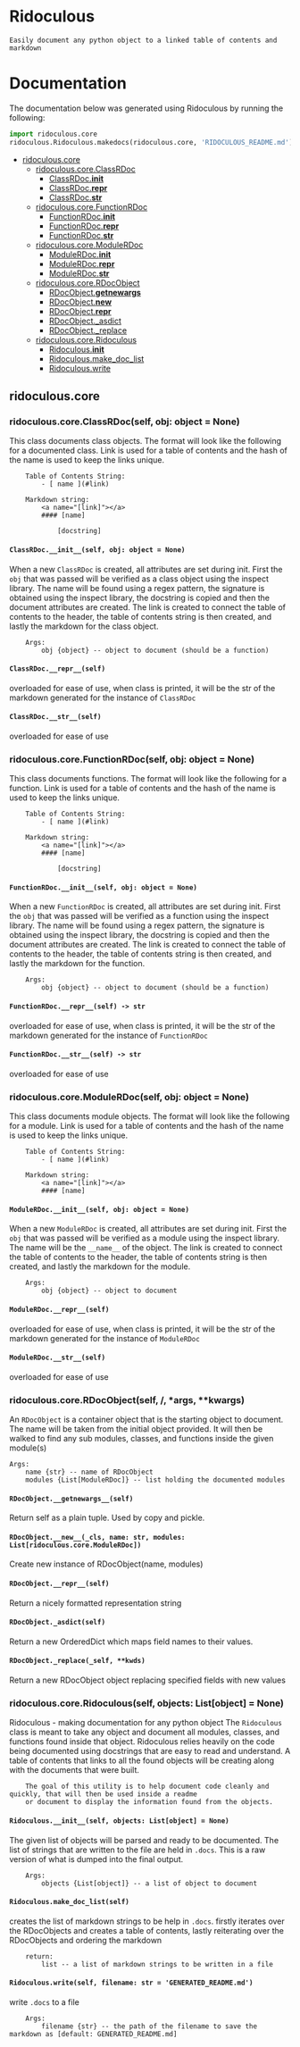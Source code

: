 # Ridoculous

    Easily document any python object to a linked table of contents and markdown

# Documentation

   The documentation below was generated using Ridoculous by running the following:
```python
import ridoculous.core
ridoculous.Ridoculous.makedocs(ridoculous.core, 'RIDOCULOUS_README.md')
```

- [ ridoculous.core ](#ridoculous.core_1529377134)
	- [ ridoculous.core.ClassRDoc ](#ridoculous.core.ClassRDoc_277831325)
		- [ ClassRDoc.__init__ ](#ClassRDoc.__init___1734499510)
		- [ ClassRDoc.__repr__ ](#ClassRDoc.__repr___684002517)
		- [ ClassRDoc.__str__ ](#ClassRDoc.__str___1102790725)
	- [ ridoculous.core.FunctionRDoc ](#ridoculous.core.FunctionRDoc_2006125902)
		- [ FunctionRDoc.__init__ ](#FunctionRDoc.__init___254940244)
		- [ FunctionRDoc.__repr__ ](#FunctionRDoc.__repr___1802332811)
		- [ FunctionRDoc.__str__ ](#FunctionRDoc.__str___374102979)
	- [ ridoculous.core.ModuleRDoc ](#ridoculous.core.ModuleRDoc_438349111)
		- [ ModuleRDoc.__init__ ](#ModuleRDoc.__init___273728676)
		- [ ModuleRDoc.__repr__ ](#ModuleRDoc.__repr___737580618)
		- [ ModuleRDoc.__str__ ](#ModuleRDoc.__str___2135828915)
	- [ ridoculous.core.RDocObject ](#ridoculous.core.RDocObject_973396301)
		- [ RDocObject.__getnewargs__ ](#RDocObject.__getnewargs___1737972049)
		- [ RDocObject.__new__ ](#RDocObject.__new___671582273)
		- [ RDocObject.__repr__ ](#RDocObject.__repr___350994193)
		- [ RDocObject._asdict ](#RDocObject._asdict_1837743226)
		- [ RDocObject._replace ](#RDocObject._replace_991483276)
	- [ ridoculous.core.Ridoculous ](#ridoculous.core.Ridoculous_983589323)
		- [ Ridoculous.__init__ ](#Ridoculous.__init___2004908398)
		- [ Ridoculous.make_doc_list ](#Ridoculous.make_doc_list_1854256711)
		- [ Ridoculous.write ](#Ridoculous.write_1109144762)


<a name="ridoculous.core_1529377134"></a>
## ridoculous.core

<a name="ridoculous.core.ClassRDoc_277831325"></a>
### ridoculous.core.ClassRDoc(self, obj: object = None)

This class documents class objects. The format will look like the following for a documented class. Link is
    used for a table of contents and the hash of the name is used to keep the links unique.

        Table of Contents String:
            - [ name ](#link)

        Markdown string:
            <a name="[link]"></a>
            #### [name]

                [docstring]

    

<a name="ClassRDoc.__init___1734499510"></a>
#### `ClassRDoc.__init__(self, obj: object = None)`

When a new `ClassRDoc` is created, all attributes are set during init. First the `obj` that was passed
        will be verified as a class object using the inspect library. The name will be found using a regex pattern,
        the signature is obtained using the inspect library, the docstring is copied and then the document attributes
        are created. The link is created to connect the table of contents to the header, the table of contents string
        is then created, and lastly the markdown for the class object.

        Args:
            obj {object} -- object to document (should be a function)

        

<a name="ClassRDoc.__repr___684002517"></a>
#### `ClassRDoc.__repr__(self)`

overloaded for ease of use, when class is printed, it will be the str of the markdown generated for the
        instance of `ClassRDoc`
        

<a name="ClassRDoc.__str___1102790725"></a>
#### `ClassRDoc.__str__(self)`

overloaded for ease of use
        

<a name="ridoculous.core.FunctionRDoc_2006125902"></a>
### ridoculous.core.FunctionRDoc(self, obj: object = None)

This class documents functions. The format will look like the following for a function. Link is used for a
    table of contents and the hash of the name is used to keep the links unique.

        Table of Contents String:
            - [ name ](#link)

        Markdown string:
            <a name="[link]"></a>
            #### [name]

                [docstring]

    

<a name="FunctionRDoc.__init___254940244"></a>
#### `FunctionRDoc.__init__(self, obj: object = None)`

When a new `FunctionRDoc` is created, all attributes are set during init. First the `obj` that was passed
        will be verified as a function using the inspect library. The name will be found using a regex pattern,
        the signature is obtained using the inspect library, the docstring is copied and then the document attributes
        are created. The link is created to connect the table of contents to the header, the table of contents string
        is then created, and lastly the markdown for the function.

        Args:
            obj {object} -- object to document (should be a function)

        

<a name="FunctionRDoc.__repr___1802332811"></a>
#### `FunctionRDoc.__repr__(self) -> str`

overloaded for ease of use, when class is printed, it will be the str of the markdown generated for the
        instance of `FunctionRDoc`
        

<a name="FunctionRDoc.__str___374102979"></a>
#### `FunctionRDoc.__str__(self) -> str`

overloaded for ease of use
        

<a name="ridoculous.core.ModuleRDoc_438349111"></a>
### ridoculous.core.ModuleRDoc(self, obj: object = None)

This class documents module objects. The format will look like the following for a module. Link is
    used for a table of contents and the hash of the name is used to keep the links unique.

        Table of Contents String:
            - [ name ](#link)

        Markdown string:
            <a name="[link]"></a>
            #### [name]

    

<a name="ModuleRDoc.__init___273728676"></a>
#### `ModuleRDoc.__init__(self, obj: object = None)`

When a new `ModuleRDoc` is created, all attributes are set during init. First the `obj` that was passed
        will be verified as a module using the inspect library. The name will be the `__name__` of the object.
        The link is created to connect the table of contents to the header, the table of contents string
        is then created, and lastly the markdown for the module.

        Args:
            obj {object} -- object to document

        

<a name="ModuleRDoc.__repr___737580618"></a>
#### `ModuleRDoc.__repr__(self)`

overloaded for ease of use, when class is printed, it will be the str of the markdown generated for the
        instance of `ModuleRDoc`
        

<a name="ModuleRDoc.__str___2135828915"></a>
#### `ModuleRDoc.__str__(self)`

overloaded for ease of use
        

<a name="ridoculous.core.RDocObject_973396301"></a>
### ridoculous.core.RDocObject(self, /, *args, **kwargs)

An `RDocObject` is a container object that is the starting object to document. The name will be taken
    from the initial object provided. It will then be walked to find any sub modules, classes, and functions inside the
    given module(s)

    Args:
        name {str} -- name of RDocObject
        modules {List[ModuleRDoc]} -- list holding the documented modules
    

<a name="RDocObject.__getnewargs___1737972049"></a>
#### `RDocObject.__getnewargs__(self)`

Return self as a plain tuple.  Used by copy and pickle.

<a name="RDocObject.__new___671582273"></a>
#### `RDocObject.__new__(_cls, name: str, modules: List[ridoculous.core.ModuleRDoc])`

Create new instance of RDocObject(name, modules)

<a name="RDocObject.__repr___350994193"></a>
#### `RDocObject.__repr__(self)`

Return a nicely formatted representation string

<a name="RDocObject._asdict_1837743226"></a>
#### `RDocObject._asdict(self)`

Return a new OrderedDict which maps field names to their values.

<a name="RDocObject._replace_991483276"></a>
#### `RDocObject._replace(_self, **kwds)`

Return a new RDocObject object replacing specified fields with new values

<a name="ridoculous.core.Ridoculous_983589323"></a>
### ridoculous.core.Ridoculous(self, objects: List[object] = None)

Ridoculous - making documentation for any python object
        The `Ridoculous` class is meant to take any object and document all modules, classes, and functions found
        inside that object. Ridoculous relies heavily on the code being documented using docstrings that are easy
        to read and understand. A table of contents that links to all the found objects will be creating along with
        the documents that were built.

        The goal of this utility is to help document code cleanly and quickly, that will then be used inside a readme
        or document to display the information found from the objects.

    

<a name="Ridoculous.__init___2004908398"></a>
#### `Ridoculous.__init__(self, objects: List[object] = None)`

The given list of objects will be parsed and ready to be documented. The list of strings that are written to
        the file are held in `.docs`. This is a raw version of what is dumped into the final output.

        Args:
            objects {List[object]} -- a list of object to document
        

<a name="Ridoculous.make_doc_list_1854256711"></a>
#### `Ridoculous.make_doc_list(self)`

creates the list of markdown strings to be help in `.docs`. firstly iterates over the RDocObjects and creates
        a table of contents, lastly reiterating over the RDocObjects and ordering the markdown

        return:
            list -- a list of markdown strings to be written in a file
        

<a name="Ridoculous.write_1109144762"></a>
#### `Ridoculous.write(self, filename: str = 'GENERATED_README.md')`

write `.docs` to a file

        Args:
            filename {str} -- the path of the filename to save the markdown as [default: GENERATED_README.md]

        
